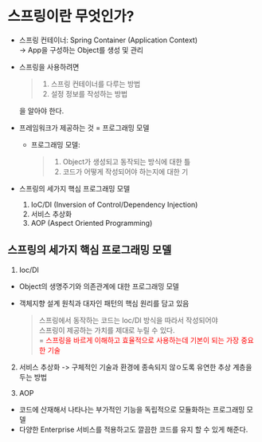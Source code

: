 # 스프링이란 무엇인가?

- 스프링 컨테이너: Spring Container (Application Context)</br>
  -> App을 구성하는 Object를 생성 및 관리

- 스프링을 사용하려면

  > 1. 스프링 컨테이너를 다루는 방법
  > 2. 설정 정보를 작성하는 방법

  을 알아야 한다.

- 프레임워크가 제공하는 것 = 프로그래밍 모델

  - 프로그래밍 모델:
    > 1.  Object가 생성되고 동작되는 방식에 대한 틀
    > 2.  코드가 어떻게 작성되어야 하는지에 대한 기

- 스프링의 세가지 핵심 프로그래밍 모델

  1. IoC/DI (Inversion of Control/Dependency Injection)
  2. 서비스 추상화
  3. AOP (Aspect Oriented Programming)

## 스프링의 세가지 핵심 프로그래밍 모델

1. Ioc/DI

- Object의 생명주기와 의존관계에 대한 프로그래밍 모델
- 객체지향 설계 원칙과 대자인 패턴의 핵심 원리를 담고 있음</br>

  > 스프링에서 동작하는 코드는 Ioc/DI 방식을 따라서 작성되어야</br>
  > 스프링이 제공하는 가치를 제대로 누릴 수 있다.</br>
  > = <span style="color: red">스프링을 바르게 이해하고 효율적으로 사용하는데 기본이 되는 가장 중요한 기술</span>

2. 서비스 추상화
   -> 구체적인 기술과 환경에 종속되지 않ㅇ도록 유연한 추상 계층을 두는 방법

3. AOP

- 코드에 산재해서 나타나는 부가적인 기능을 독립적으로 모듈화하는 프로그래밍 모델
- 다양한 Enterprise 서비스를 적용하고도 깔끔한 코드를 유지 할 수 있게 해준다.
